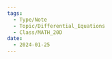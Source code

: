 ```yaml
---
tags:
  - Type/Note
  - Topic/Differential_Equations
  - Class/MATH_20D
date:
  - 2024-01-25
---
```

